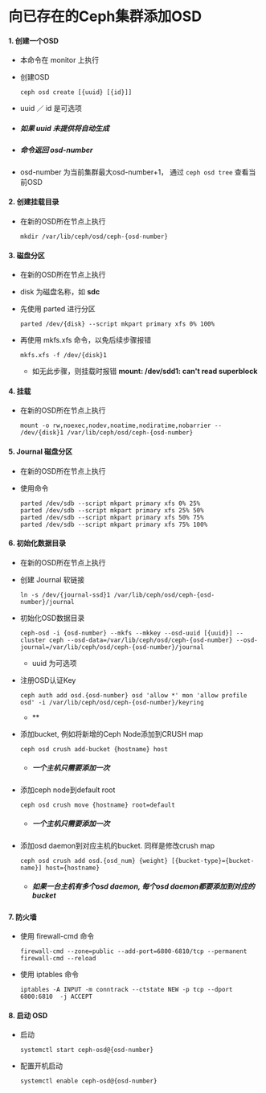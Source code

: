 # 向已存在的Ceph集群添加OSD


#### 1. 创建一个OSD
  - 本命令在 monitor 上执行
  - 创建OSD

        ceph osd create [{uuid} [{id}]]

  - uuid ／ id 是可选项
  - ##### 如果 uuid 未提供将自动生成
  - ##### 命令返回 osd-number
  - osd-number 为当前集群最大osd-number+1， 通过 `ceph osd tree` 查看当前OSD

#### 2. 创建挂载目录
  - 在新的OSD所在节点上执行

        mkdir /var/lib/ceph/osd/ceph-{osd-number}

#### 3. 磁盘分区
  - 在新的OSD所在节点上执行
  - disk 为磁盘名称，如 **sdc**

  - 先使用 parted 进行分区

        parted /dev/{disk} --script mkpart primary xfs 0% 100%

  - 再使用 mkfs.xfs 命令，以免后续步骤报错

        mkfs.xfs -f /dev/{disk}1

    - 如无此步骤，则挂载时报错 **mount: /dev/sdd1: can't read superblock**

#### 4. 挂载
  - 在新的OSD所在节点上执行

        mount -o rw,noexec,nodev,noatime,nodiratime,nobarrier -- /dev/{disk}1 /var/lib/ceph/osd/ceph-{osd-number}

#### 5. Journal 磁盘分区
  - 在新的OSD所在节点上执行

  - 使用命令

        parted /dev/sdb --script mkpart primary xfs 0% 25%
        parted /dev/sdb --script mkpart primary xfs 25% 50%
        parted /dev/sdb --script mkpart primary xfs 50% 75%
        parted /dev/sdb --script mkpart primary xfs 75% 100%

#### 6. 初始化数据目录
  - 在新的OSD所在节点上执行
  - 创建 Journal 软链接

        ln -s /dev/{journal-ssd}1 /var/lib/ceph/osd/ceph-{osd-number}/journal

  - 初始化OSD数据目录

        ceph-osd -i {osd-number} --mkfs --mkkey --osd-uuid [{uuid}] --cluster ceph --osd-data=/var/lib/ceph/osd/ceph-{osd-number} --osd-journal=/var/lib/ceph/osd/ceph-{osd-number}/journal

    - uuid 为可选项

  - 注册OSD认证Key

        ceph auth add osd.{osd-number} osd 'allow *' mon 'allow profile osd' -i /var/lib/ceph/osd/ceph-{osd-number}/keyring

    - **

  - 添加bucket, 例如将新增的Ceph Node添加到CRUSH map

        ceph osd crush add-bucket {hostname} host

    - ##### 一个主机只需要添加一次

  - 添加ceph node到default root

        ceph osd crush move {hostname} root=default

    - ##### 一个主机只需要添加一次

  - 添加osd daemon到对应主机的bucket. 同样是修改crush map

        ceph osd crush add osd.{osd_num} {weight} [{bucket-type}={bucket-name}] host={hostname}

    - ##### 如果一台主机有多个osd daemon, 每个osd daemon都要添加到对应的bucket

#### 7. 防火墙
  - 使用 firewall-cmd 命令

        firewall-cmd --zone=public --add-port=6800-6810/tcp --permanent
        firewall-cmd --reload

  - 使用 iptables 命令

        iptables -A INPUT -m conntrack --ctstate NEW -p tcp --dport 6800:6810  -j ACCEPT


#### 8. 启动 OSD
  - 启动

        systemctl start ceph-osd@{osd-number}

  - 配置开机启动

        systemctl enable ceph-osd@{osd-number}
